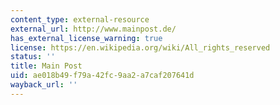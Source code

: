 ```yaml
---
content_type: external-resource
external_url: http://www.mainpost.de/
has_external_license_warning: true
license: https://en.wikipedia.org/wiki/All_rights_reserved
status: ''
title: Main Post
uid: ae018b49-f79a-42fc-9aa2-a7caf207641d
wayback_url: ''
---
```

